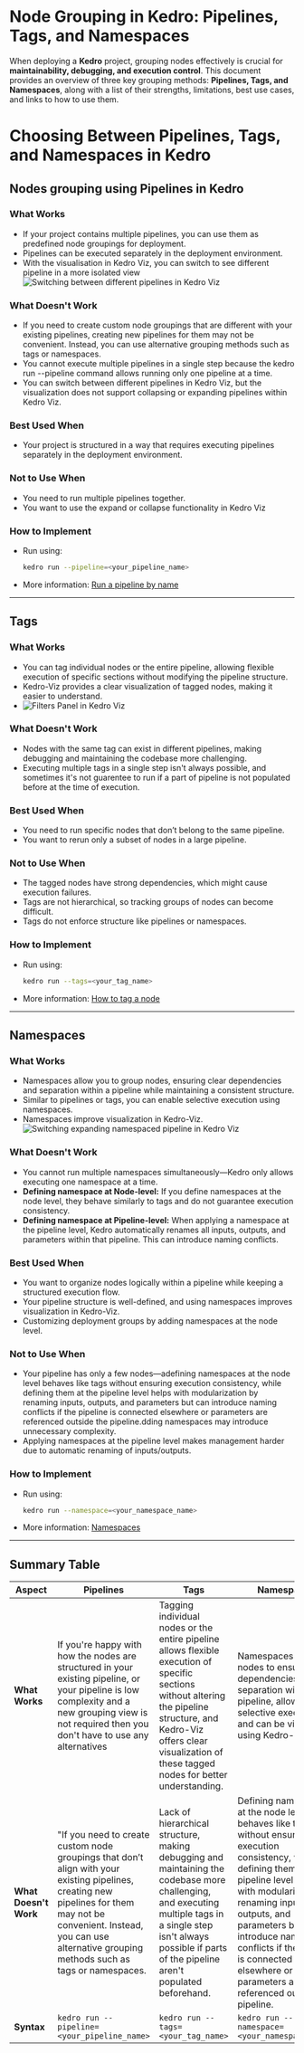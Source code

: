 # Node Grouping in Kedro: Pipelines, Tags, and Namespaces

When deploying a **Kedro** project, grouping nodes effectively is crucial for **maintainability, debugging, and execution control**. This document provides an overview of three key grouping methods: **Pipelines, Tags, and Namespaces**, along with a list of their strengths, limitations, best use cases, and links to how to use them.

# Choosing Between Pipelines, Tags, and Namespaces in Kedro

## Nodes grouping using Pipelines in Kedro

### What Works
- If your project contains multiple pipelines, you can use them as predefined node groupings for deployment.
- Pipelines can be executed separately in the deployment environment.
- With the visualisation in Kedro Viz, you can switch to see different pipeline in a more isolated view
![Switching between different pipelines in Kedro Viz](../meta/images/kedro_viz_switching_pipeline.gif)

### What Doesn't Work
- If you need to create custom node groupings that are different with your existing pipelines, creating new pipelines for them may not be convenient. Instead, you can use alternative grouping methods such as tags or namespaces.
- You cannot execute multiple pipelines in a single step because the kedro run --pipeline command allows running only one pipeline at a time.
- You can switch between different pipelines in Kedro Viz, but the visualization does not support collapsing or expanding pipelines within Kedro Viz.

### Best Used When
- Your project is structured in a way that requires executing pipelines separately in the deployment environment.

### Not to Use When
- You need to run multiple pipelines together.
- You want to use the expand or collapse functionality in Kedro Viz

### How to Implement
- Run using:
  ```bash
  kedro run --pipeline=<your_pipeline_name>
  ```
- More information: [Run a pipeline by name](https://docs.kedro.org/en/stable/nodes_and_pipelines/run_a_pipeline.html#run-a-pipeline-by-name)

---

## Tags

### What Works
- You can tag individual nodes or the entire pipeline, allowing flexible execution of specific sections without modifying the pipeline structure.
- Kedro-Viz provides a clear visualization of tagged nodes, making it easier to understand.
- ![Filters Panel in Kedro Viz](../meta/images/kedro_viz_filters_tags.png)

### What Doesn't Work
- Nodes with the same tag can exist in different pipelines, making debugging and maintaining the codebase more challenging.
- Executing multiple tags in a single step isn't always possible, and sometimes it's not guarentee to run if a part of pipeline is not populated before at the time of execution.

### Best Used When
- You need to run specific nodes that don’t belong to the same pipeline.
- You want to rerun only a subset of nodes in a large pipeline.

### Not to Use When
- The tagged nodes have strong dependencies, which might cause execution failures.
- Tags are not hierarchical, so tracking groups of nodes can become difficult.
- Tags do not enforce structure like pipelines or namespaces.

### How to Implement
- Run using:
  ```bash
  kedro run --tags=<your_tag_name>
  ```
- More information: [How to tag a node](https://docs.kedro.org/en/stable/nodes_and_pipelines/nodes.html#how-to-tag-a-node)

---

## Namespaces

### What Works
- Namespaces allow you to group nodes, ensuring clear dependencies and separation within a pipeline while maintaining a consistent structure.
- Similar to pipelines or tags, you can enable selective execution using namespaces.
- Namespaces improve visualization in Kedro-Viz.
![Switching expanding namespaced pipeline in Kedro Viz](../meta/images/kedro_viz_expanding_namespace.gif)



### What Doesn't Work
- You cannot run multiple namespaces simultaneously—Kedro only allows executing one namespace at a time.
- **Defining namespace at Node-level:** If you define namespaces at the node level, they behave similarly to tags and do not guarantee execution consistency.
- **Defining namespace at Pipeline-level:** When applying a namespace at the pipeline level, Kedro automatically renames all inputs, outputs, and parameters within that pipeline. This can introduce naming conflicts.

### Best Used When
- You want to organize nodes logically within a pipeline while keeping a structured execution flow.
- Your pipeline structure is well-defined, and using namespaces improves visualization in Kedro-Viz.
- Customizing deployment groups by adding namespaces at the node level.

### Not to Use When
- Your pipeline has only a few nodes—adefining namespaces at the node level behaves like tags without ensuring execution consistency, while defining them at the pipeline level helps with modularization by renaming inputs, outputs, and parameters but can introduce naming conflicts if the pipeline is connected elsewhere or parameters are referenced outside the pipeline.dding namespaces may introduce unnecessary complexity.
- Applying namespaces at the pipeline level makes management harder due to automatic renaming of inputs/outputs.

### How to Implement
- Run using:
  ```bash
  kedro run --namespace=<your_namespace_name>
  ```
- More information: [Namespaces](https://docs.kedro.org/en/stable/nodes_and_pipelines/namespaces.html)

---

## Summary Table

| Aspect | Pipelines | Tags | Namespaces |
|--------|-----------|------|-----------|
| **What Works** | If you're happy with how the nodes are structured in your existing pipeline, or your pipeline is low complexity and a new grouping view is not required then you don't have to use any alternatives | Tagging individual nodes or the entire pipeline allows flexible execution of specific sections without altering the pipeline structure, and Kedro-Viz offers clear visualization of these tagged nodes for better understanding. | Namespaces group nodes to ensure clear dependencies and separation within a pipeline, allow selective execution, and can be visualized using Kedro-Viz. |
| **What Doesn't Work** | "If you need to create custom node groupings that don’t align with your existing pipelines, creating new pipelines for them may not be convenient. Instead, you can use alternative grouping methods such as tags or namespaces. | Lack of hierarchical structure, making debugging and maintaining the codebase more challenging, and executing multiple tags in a single step isn't always possible if parts of the pipeline aren't populated beforehand. | Defining namespaces at the node level behaves like tags without ensuring execution consistency, while defining them at the pipeline level helps with modularization by renaming inputs, outputs, and parameters but can introduce naming conflicts if the pipeline is connected elsewhere or parameters are referenced outside the pipeline. |
| **Syntax** | `kedro run --pipeline=<your_pipeline_name>` | `kedro run --tags=<your_tag_name>` | `kedro run --namespace=<your_namespace_name>` |
